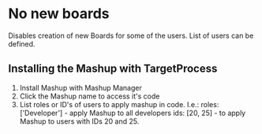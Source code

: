 No new boards
==================

Disables creation of new Boards for some of the users. List of users can be defined. 


Installing the Mashup with TargetProcess
----------------------------------------

1. Install Mashup with Mashup Manager 
2. Click the Mashup name to access it's code
3. List roles or ID's of users to apply mashup in code.
I.e.:    roles: ['Developer'] - apply Mashup to all developers
	 ids: [20, 25] - to apply Mashup to users with IDs 20 and 25.
  

